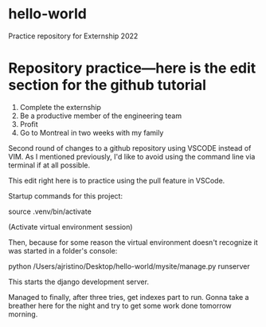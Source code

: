 # hello-world
Practice repository for Externship 2022

# **Repository practice—here is the edit section for the github tutorial**

1. Complete the externship
2. Be a productive member of the engineering team
3. Profit
4. Go to Montreal in two weeks with my family

Second round of changes to a github repository using VSCODE instead of VIM.
As I mentioned previously, I'd like to avoid using the command line via terminal if at all possible.

This edit right here is to practice using the pull feature in VSCode.

Startup commands for this project:

source .venv/bin/activate

(Activate virtual environment session)

Then, because for some reason the virtual environment doesn't recognize it was started in a folder's console:

python /Users/ajristino/Desktop/hello-world/mysite/manage.py runserver

This starts the django development server.

Managed to finally, after three tries, get indexes part to run. Gonna take a breather here for the night and try to get some work done tomorrow morning.
